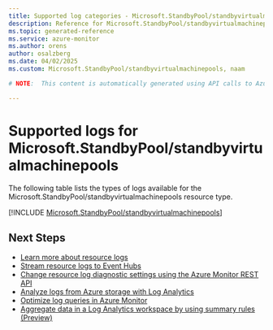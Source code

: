 ```yaml
---
title: Supported log categories - Microsoft.StandbyPool/standbyvirtualmachinepools
description: Reference for Microsoft.StandbyPool/standbyvirtualmachinepools in Azure Monitor Logs.
ms.topic: generated-reference
ms.service: azure-monitor
ms.author: orens
author: osalzberg
ms.date: 04/02/2025
ms.custom: Microsoft.StandbyPool/standbyvirtualmachinepools, naam

# NOTE:  This content is automatically generated using API calls to Azure. Any edits made on these files will be overwritten in the next run of the script. 

---
```





# Supported logs for Microsoft.StandbyPool/standbyvirtualmachinepools  
The following table lists the types of logs available for the Microsoft.StandbyPool/standbyvirtualmachinepools resource type.
  

  
[!INCLUDE [Microsoft.StandbyPool/standbyvirtualmachinepools](~/reusable-content/ce-skilling/azure/includes/azure-monitor/reference/logs/microsoft-standbypool-standbyvirtualmachinepools-logs-include.md)]  
  

## Next Steps

* [Learn more about resource logs](/azure/azure-monitor/essentials/platform-logs-overview)
* [Stream resource logs to Event Hubs](/azure/azure-monitor/essentials/resource-logs#send-to-azure-event-hubs)
* [Change resource log diagnostic settings using the Azure Monitor REST API](/rest/api/monitor/diagnosticsettings)
* [Analyze logs from Azure storage with Log Analytics](/azure/azure-monitor/essentials/resource-logs#send-to-log-analytics-workspace)
* [Optimize log queries in Azure Monitor](/azure/azure-monitor/logs/query-optimization)
* [Aggregate data in a Log Analytics workspace by using summary rules (Preview)](/azure/azure-monitor/logs/summary-rules)
